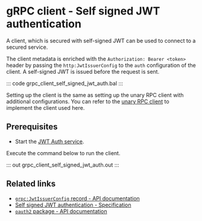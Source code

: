 # gRPC client - Self signed JWT authentication

A client, which is secured with self-signed JWT can be used to connect to a secured service.

The client metadata is enriched with the `Authorization: Bearer <token>` header by passing the `http:JwtIssuerConfig` to the `auth` configuration of the client. A self-signed JWT is issued before the request is sent.

   ::: code grpc_client_self_signed_jwt_auth.bal :::

Setting up the client is the same as setting up the unary RPC client with additional configurations. You can refer to the [unary RPC client](/learn/by-example/grpc-client-unary/) to implement the client used here.

## Prerequisites
- Start the [JWT Auth service](/learn/by-example/grpc-service-jwt-auth/).

Execute the command below to run the client.

   ::: out grpc_client_self_signed_jwt_auth.out :::

## Related links
- [`grpc:JwtIssuerConfig` record - API documentation](https://lib.ballerina.io/ballerina/grpc/latest/records/JwtIssuerConfig)
- [Self signed JWT authentication - Specification](/spec/grpc/#5117-client---self-signed-jwt-auth)
- [`oauth2` package - API documentation](https://lib.ballerina.io/ballerina/oauth2/latest/)
